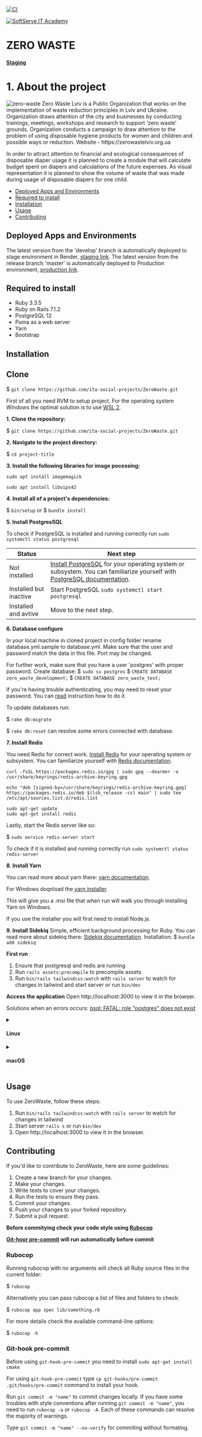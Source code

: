 [![CI](https://github.com/ita-social-projects/ZeroWaste/actions/workflows/ci.yml/badge.svg)](https://github.com/ita-social-projects/ZeroWaste/actions/workflows/ci.yml)

<a href="https://softserve.academy/"><img src="https://s.057.ua/section/newsInternalIcon/upload/images/news/icon/000/050/792/vnutr_5ce4f980ef15f.jpg" title="SoftServe IT Academy" alt="SoftServe IT Academy"></a>

# ZERO WASTE

#### [Staging](https://zero-waste-staging.onrender.com/)

# 1. About the project

<img src='logo.jpg' alt='zero-waste'>
Zero Waste Lviv is a Public Organization that works on the implementation of waste reduction principles in Lviv and Ukraine. Organization draws attention of the city and businesses by conducting trainings, meetings, workshops and research to support ‘zero waste’ grounds. Organization conducts a campaign to draw attention to the problem of using disposable hygiene products for women and children and possible ways or reduction. Website - https://zerowastelviv.org.ua

In order to attract attention to financial and ecological consequences of disposable diaper usage it is planned to create a module that will calculate budget spent on diapers and calculations of the future expenses. As visual representation it is planned to show the volume of waste that was made during usage of disposable diapers for one child.

- [Deployed Apps and Environments](#deployed-apps-and-environments)
- [Required to install](#required-to-install)
- [Installation](#installation)
- [Usage](#usage)
- [Contributing](#contributing)

## Deployed Apps and Environments

The latest version from the 'develop' branch is automatically deployed to stage environment in Render, [staging link](http://51.44.25.104/en).
The latest version from the release branch 'master' is automatically deployed to Production environment, [production link](http://calc.zerowastelviv.org.ua/).

## Required to install

- Ruby 3.3.5
- Ruby on Rails 7.1.2
- PostgreSQL 12
- Puma as a web server
- Yarn
- Bootstrap

## Installation

## Clone

$ `git clone https://github.com/ita-social-projects/ZeroWaste.git`

  First of all you need RVM to setup project. For the operating system Windows the optimal solution is to use <a href="https://docs.microsoft.com/en-us/windows/wsl/">WSL 2</a>.

  **1. Clone the repository:**

  $ `git clone https://github.com/ita-social-projects/ZeroWaste.git`

  **2. Navigate to the project directory:**

  $ `cd project-title`

  **3. Install the following libraries for image pocessing:**

  `sudo apt install imagemagick`

  `sudo apt install libvips42`

  **4. Install all of a project's dependencies:**

  $ `bin/setup`
  or
  $ `bundle install`

  **5. Install PostgresSQL**

  To check if PostgreSQL is installed and running correctly run `sudo systemctl status postgresql`

  | Status  | Next step |
  | ------------- | ------------- |
  | Not installed  | <a href="https://www.postgresql.org/download/">Install PostgreSQL</a> for your operating system or subsystem. You can familiarize yourself with <a href="https://www.postgresql.org/docs/">PostgreSQL documentation</a>.|
  | Installed but inactive | Start PostgreSQL `sudo systemctl start postgresql` |
  | Installed and avtive | Move to the next step. |

  **6. Database configure**

  In your local machine in cloned project in config folder rename database.yml.sample to database.yml. Make sure that the user and password match the data in this file. Port may be changed.

  For further work, make sure that you have a user 'postgres' with proper password.
  Create database:
  $ `sudo su postgres`
  $ `CREATE DATABASE zero_waste_development;`
  $ `CREATE DATABASE zero_waste_test;`

  If you're having trouble authenticating, you may need to reset your password. You can <a href="https://stackoverflow.com/questions/55038942/fatal-password-authentication-failed-for-user-postgres-postgresql-11-with-pg">read</a> instruction how to do it.

  To update databases run:

  $ `rake db:migrate`

  $ `rake db:reset` can resolve some errors connected with database.

  **7. Install Redis**

  You need Redis for correct work.
  <a href="https://redis.io/docs/getting-started/">Install Redis</a> for your operating system or subsystem. You can familiarize yourself with
  <a href="https://redis.io/docs//">Redis documentation</a>.

  ```
  curl -fsSL https://packages.redis.io/gpg | sudo gpg --dearmor -o /usr/share/keyrings/redis-archive-keyring.gpg

  echo "deb [signed-by=/usr/share/keyrings/redis-archive-keyring.gpg] https://packages.redis.io/deb $(lsb_release -cs) main" | sudo tee /etc/apt/sources.list.d/redis.list

  sudo apt-get update
  sudo apt-get install redis
  ```

  Lastly, start the Redis server like so:

  $ `sudo service redis-server start`

  To check if it is installed and running correctly run `sudo systemctl status redis-server`

  **8. Install Yarn**

  You can read more about yarn there:
  <a href="https://classic.yarnpkg.com/lang/en/docs/">yarn documentation</a>.

  For Windows doqnload the <a href="https://classic.yarnpkg.com/lang/en/docs/install/#windows-stable">yarn installer</a>.

  This will give you a .msi file that when run will walk you through installing Yarn on Windows.

  If you use the installer you will first need to install Node.js.

 **9. Install Sidekiq**
  Simple, efficient background processing for Ruby. You can read more about sidekiq there:
  <a href="https://github.com/mperham/sidekiq">Sidekiq documentation</a>.
  Installation:
  $ `bundle add sidekiq`

**First run**
  1. Ensure that postgresql and redis are running
  2. Run `rails assets:precompile` to precompile assets
  3. Run `bin/rails tailwindcss:watch` with `rails server` to watch for changes in tailwind and start server or run `bin/dev`

**Access the application**
 Open http://localhost:3000 to view it in the browser.

  Solutions when an errors occurs:
  <a href="https://stackoverflow.com/questions/15301826/psql-fatal-role-postgres-does-not-exist">psql: FATAL: role "postgres" does not exist</a>
</details>

<details>
  <summary> <h4>Linux</h4> </summary>
  First, ensure RVM is installed for Ruby management. You can install RVM by following the official RVM installation guide. Make sure to follow any instructions for setting up your shell.

 **1. Clone the repository:**

  $ `git clone https://github.com/ita-social-projects/ZeroWaste.git`

  **2. Navigate to the project directory:**

  $ `cd project-title`

  **3. Install the following libraries for image pocessing:**

  `sudo apt install imagemagick`

  `sudo apt install libvips42`

  **4. Install all of a project's dependencies:**

  $ `bin/setup`
  or
  $ `bundle install`

  **5. Install PostgresSQL**

  Ensure PostgreSQL is installed and active:

  ```
  sudo apt update
  sudo apt install postgresql postgresql-contrib
  ```

  To check if PostgreSQL is running: `sudo systemctl status postgresql`

  | Status  | Next step |
  | ------------- | ------------- |
  | Not installed  | <a href="https://www.postgresql.org/download/">Install PostgreSQL</a> for your operating system or subsystem. You can familiarize yourself with <a href="https://www.postgresql.org/docs/">PostgreSQL documentation</a>.|
  | Installed but inactive | Start PostgreSQL `sudo systemctl start postgresql` |
  | Installed and avtive | Move to the next step. |

  **6. Database configuration**

  In the config folder, rename database.yml.sample to database.yml. Update it with your PostgreSQL username and password, and adjust the port if necessary.

  To set up the database:

  ```
  sudo -u postgres psql -c "CREATE DATABASE zero_waste_development;"
  sudo -u postgres psql -c "CREATE DATABASE zero_waste_test;"
  ```

   If you're having trouble authenticating, you may need to reset your password. You can <a href="https://stackoverflow.com/questions/55038942/fatal-password-authentication-failed-for-user-postgres-postgresql-11-with-pg">read</a> instruction how to do it.

  Run Database migrations:

  $ `rake db:migrate`

  If issues arise, reset the database:

  $ `rake db:reset`

  **7. Install Redis**

  Install Redis for background job processing:
  <a href="https://redis.io/docs/getting-started/">Install Redis</a> for your operating system or subsystem. You can familiarize yourself with
  <a href="https://redis.io/docs//">Redis documentation</a>.

  ```
  sudo apt update
  sudo apt install redis
  ```

  Start the Redis server:

  $ `sudo service redis-server start`

  Verify Redis is active `sudo systemctl status redis-server`

  **8. Install Yarn**

  You can read more about yarn there:
  <a href="https://classic.yarnpkg.com/lang/en/docs/">yarn documentation</a>.

 **9. Install Sidekiq**

  Sidekiq handles background processing in Ruby. Install it with:
  <a href="https://github.com/mperham/sidekiq">Sidekiq documentation</a>.

  Installation:

  $ `bundle add sidekiq`

  **First run**

    1. Confirm PostgreSQL and Redis are running.
    2. Run `rails assets:precompile` to precompile assets
    3. Run `bin/rails tailwindcss:watch` with `rails server` to watch for changes in tailwind and start server or run `bin/dev`

  **Access the application**
 Open http://localhost:3000 to view ZeroWaste in the browser.

  Solutions when an errors occurs:
  <a href="https://stackoverflow.com/questions/15301826/psql-fatal-role-postgres-does-not-exist">psql: FATAL: role "postgres" does not exist</a>
</details>

<details>
  <summary> <h4>macOS</h4> </summary>

  First, ensure RVM is installed for Ruby management. You can install RVM by following the official RVM installation guide. Make sure to follow any instructions for setting up your shell.

 **1. Clone the repository:**

  $ `git clone https://github.com/ita-social-projects/ZeroWaste.git`

  **2. Navigate to the project directory:**

  $ `cd project-title`

  **3. Install the following libraries for image pocessing:**

  `brew install imagemagick`

  `brew install libvips42`

  **4. Install all of a project's dependencies:**

  $ `bin/setup`
  or
  $ `bundle install`

  **5. Install PostgresSQL**

  Ensure PostgreSQL is installed and active:

  ```
  brew install postgresql
  ```

  After installation, start PostgreSQL: `brew services start postgresql`

  **6. Database configuration**

  In the config folder, rename database.yml.sample to database.yml.

  Update it with your PostgreSQL username and password, and adjust the port if necessary.

  ```
  psql -U postgres
  CREATE DATABASE zero_waste_development;
  CREATE DATABASE zero_waste_test;
  \q
  ```

   If you're having trouble authenticating, you may need to reset your password. You can <a href="https://stackoverflow.com/questions/55038942/fatal-password-authentication-failed-for-user-postgres-postgresql-11-with-pg">read</a> instruction how to do it.

  Run Database migrations:

  $ `rake db:migrate`

  If issues arise, reset the database:

  $ `rake db:reset`

  **7. Install Redis**

  Install Redis for background tasks processing:
  <a href="https://redis.io/docs/getting-started/">Install Redis</a> for your operating system or subsystem. You can familiarize yourself with
  <a href="https://redis.io/docs//">Redis documentation</a>.

  ```
  brew install redis
  ```

  Start the Redis service:

  $ `brew services start redis`

  **8. Install Yarn**

  You can read more about yarn there:
  <a href="https://classic.yarnpkg.com/lang/en/docs/">yarn documentation</a>.

  Install Yarn using Homebrew. You may need Node.js as well if it’s not installed.

  `brew install yarn`

 **9. Install Sidekiq**

  Sidekiq handles background processing in Ruby. Install it with:
  <a href="https://github.com/mperham/sidekiq">Sidekiq documentation</a>.

  Installation:

  $ `bundle add sidekiq`

**First run**

  1. Confirm PostgreSQL and Redis are running.
  2. Run `rails assets:precompile` to precompile assets
  3. Run `bin/rails tailwindcss:watch` with `rails server` to watch for changes in tailwind and start server or run `bin/dev`

**Access the application**
 Open http://localhost:3000 to view ZeroWaste in the browser.

  Solutions when an errors occurs:
  <a href="https://stackoverflow.com/questions/15301826/psql-fatal-role-postgres-does-not-exist">psql: FATAL: role "postgres" does not exist</a>
</details>


## Usage

To use ZeroWaste, follow these steps:
1. Run `bin/rails tailwindcss:watch` with `rails server` to watch for changes in tailwind
2. Start server `rails s` or run `bin/dev`
3. Open http://localhost:3000 to view it in the browser.

## Contributing

If you'd like to contribute to ZeroWaste, here are some guidelines:

1. Create a new branch for your changes.
2. Make your changes.
3. Write tests to cover your changes.
4. Run the tests to ensure they pass.
5. Commit your changes.
6. Push your changes to your forked repository.
7. Submit a pull request.

**Before commitying check your code style using [Rubocop](#rubocop)**

**[Git-hoor pre-commit](#git-hook-pre-commit) will run automatically before commit**

### Rubocop

Running rubocop with no arguments will check all Ruby source files in the current folder:

$ `rubocop`

Alternatively you can pass rubocop a list of files and folders to check:

$ `rubocop app spec lib/something.rb`

For more details check the available command-line options:

$ `rubocop -h`

### Git-hook pre-commit

Before using `git-hook-pre-commit` you need to install `sudo apt-get install cmake`

For using `git-hook-pre-commit` type `cp git-hooks/pre-commit .git/hooks/pre-commit` command to install your hook.

Run `git commit -m "name"` to commit changes locally.
If you have some troubles with style conventions after running `git commit -m "name"`, you need to run `rubocop -a` or `rubocop -A`. Each of these commands can resolve the majority of warnings.

Type `git commit -m "name" --no-verify` for commiting without formating.
